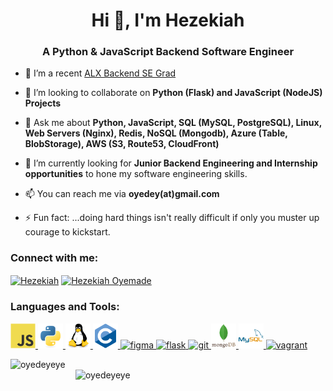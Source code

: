 <h1 align="center">Hi 👋, I'm Hezekiah</h1>
<h3 align="center">A Python & JavaScript Backend Software Engineer</h3>

<!-- **oyedeyeye/oyedeyeye** is a ✨ _special_ ✨ repository because its `README.md` (this file) appears on your GitHub profile.

Here are some ideas to get you started:

- 🔭 I’m currently working on ...
- 🌱 I’m currently learning ...
- 👯 I’m looking to collaborate on ...
- 🤔 I’m looking for help with ...
- 💬 Ask me about ...
- 📫 How to reach me: ...
- 😄 Pronouns: ...
- ⚡ Fun fact: ... -->


- 🔭 I’m a recent [ALX Backend SE Grad](https://www.alxafrica.com/)

- 👯 I’m looking to collaborate on **Python (Flask) and JavaScript (NodeJS) Projects**

- 💬 Ask me about **Python, JavaScript, SQL (MySQL, PostgreSQL), Linux, Web Servers (Nginx), Redis, NoSQL (Mongodb), Azure (Table, BlobStorage), AWS (S3, Route53, CloudFront)**

- 🤝 I’m currently looking for **Junior Backend Engineering and Internship opportunities** to hone my software engineering skills.

- 📫 You can reach me via **oyedey(at)gmail.com**

- ⚡ Fun fact: ...doing hard things isn't really difficult if only you muster up courage to kickstart.

<!-- Social Media Links -->
<h3 align="left">Connect with me:</h3>
<p align="left">
<a href="https://twitter.com/_oyedeyeye" target="blank"><img align="center" src="https://raw.githubusercontent.com/rahuldkjain/github-profile-readme-generator/master/src/images/icons/Social/twitter.svg" alt="Hezekiah" height="30" width="40" /></a>
<a href="https://linkedin.com/in/Hezekiah-Oyemade/" target="blank"><img align="center" src="https://raw.githubusercontent.com/rahuldkjain/github-profile-readme-generator/master/src/images/icons/Social/linked-in-alt.svg" alt="Hezekiah Oyemade" height="30" width="40" /></a>
<!-- <a href="https://fb.com/oyedey" target="blank"><img align="center" src="https://raw.githubusercontent.com/rahuldkjain/github-profile-readme-generator/master/src/images/icons/Social/facebook.svg" alt="oyedey" height="30" width="40" /></a>
<a href="https://instagram.com/oyedey" target="blank"><img align="center" src="https://raw.githubusercontent.com/rahuldkjain/github-profile-readme-generator/master/src/images/icons/Social/instagram.svg" alt="oyedey" height="30" width="40" /></a> -->
</p>


<!-- Languages Section -->

<h3 align="left">Languages and Tools:</h3>
<p align="left"> <a href="https://developer.mozilla.org/en-US/docs/Web/JavaScript" target="_blank" rel="noreferrer"> <img src="https://raw.githubusercontent.com/devicons/devicon/master/icons/javascript/javascript-original.svg" alt="javascript" width="40" height="40"/> </a> <a href="https://www.python.org" target="_blank" rel="noreferrer"> <img src="https://raw.githubusercontent.com/devicons/devicon/master/icons/python/python-original.svg" alt="python" width="40" height="40"/> </a> <a href="https://www.linux.org/" target="_blank" rel="noreferrer"> <img src="https://raw.githubusercontent.com/devicons/devicon/master/icons/linux/linux-original.svg" alt="linux" width="40" height="40"/> </a> <a href="https://www.cprogramming.com/" target="_blank" rel="noreferrer"> <img src="https://raw.githubusercontent.com/devicons/devicon/master/icons/c/c-original.svg" alt="c" width="40" height="40"/> </a> <a href="https://www.figma.com/" target="_blank" rel="noreferrer"> <img src="https://www.vectorlogo.zone/logos/figma/figma-icon.svg" alt="figma" width="40" height="40"/> </a> <a href="https://flask.palletsprojects.com/" target="_blank" rel="noreferrer"> <img src="https://www.vectorlogo.zone/logos/pocoo_flask/pocoo_flask-icon.svg" alt="flask" width="40" height="40"/> </a> <a href="https://git-scm.com/" target="_blank" rel="noreferrer"> <img src="https://www.vectorlogo.zone/logos/git-scm/git-scm-icon.svg" alt="git" width="40" height="40"/> </a>  <a href="https://www.mongodb.com/" target="_blank" rel="noreferrer"> <img src="https://raw.githubusercontent.com/devicons/devicon/master/icons/mongodb/mongodb-original-wordmark.svg" alt="mongodb" width="40" height="40"/> </a> <a href="https://www.mysql.com/" target="_blank" rel="noreferrer"> <img src="https://raw.githubusercontent.com/devicons/devicon/master/icons/mysql/mysql-original-wordmark.svg" alt="mysql" width="40" height="40"/> </a> <a href="https://www.vagrantup.com/" target="_blank" rel="noreferrer"> <img src="https://www.vectorlogo.zone/logos/vagrantup/vagrantup-icon.svg" alt="vagrant" width="40" height="40"/> </a> </p>

<!-- Most Used Languages -->
<p><img width='400' hieght='500' align="left" src="https://github-readme-stats.vercel.app/api/top-langs?username=oyedeyeye&show_icons=true&locale=en&layout=compact" alt="oyedeyeye" /></p>

<!-- GitHub Streak -->
<p><img align="right" width='400' hieght='500' src="https://github-readme-streak-stats.herokuapp.com/?user=oyedeyeye&" alt="oyedeyeye" /></p>
